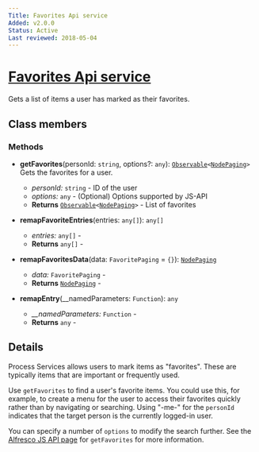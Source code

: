 ```yaml
---
Title: Favorites Api service
Added: v2.0.0
Status: Active
Last reviewed: 2018-05-04
---
```


# [Favorites Api service](../../../lib/core/src/lib/services/favorites-api.service.ts "Defined in favorites-api.service.ts")

Gets a list of items a user has marked as their favorites.

## Class members

### Methods

-   **getFavorites**(personId: `string`, options?: `any`): [`Observable`](http://reactivex.io/documentation/observable.html)`<`[`NodePaging`](https://github.com/Alfresco/alfresco-js-api/blob/develop/src/api/content-rest-api/docs/NodePaging.md)`>`<br/>
    Gets the favorites for a user.
    -   _personId:_ `string`  - ID of the user
    -   _options:_ `any`  - (Optional) Options supported by JS-API
    -   **Returns** [`Observable`](http://reactivex.io/documentation/observable.html)`<`[`NodePaging`](https://github.com/Alfresco/alfresco-js-api/blob/develop/src/api/content-rest-api/docs/NodePaging.md)`>` - List of favorites
-   **remapFavoriteEntries**(entries: `any[]`): `any[]`<br/>

    -   _entries:_ `any[]`  - 
    -   **Returns** `any[]` - 

-   **remapFavoritesData**(data: `FavoritePaging` = `{}`): [`NodePaging`](https://github.com/Alfresco/alfresco-js-api/blob/develop/src/api/content-rest-api/docs/NodePaging.md)<br/>

    -   _data:_ `FavoritePaging`  - 
    -   **Returns** [`NodePaging`](https://github.com/Alfresco/alfresco-js-api/blob/develop/src/api/content-rest-api/docs/NodePaging.md) - 

-   **remapEntry**(\_\_namedParameters: `Function`): `any`<br/>

    -   _\_\_namedParameters:_ `Function`  - 
    -   **Returns** `any` -

## Details

Process Services allows users to mark items as "favorites". These are typically
items that are important or frequently used.

Use `getFavorites` to find a user's favorite items. You could use this, for example,
to create a menu for the user to access their favorites quickly rather than by
navigating or searching. Using "-me-" for the `personId` indicates that the target
person is the currently logged-in user.

You can specify a number of `options` to modify the search further. See the
[Alfresco JS API page](https://github.com/Alfresco/alfresco-js-api/blob/master/src/alfresco-core-rest-api/docs/FavoritesApi.md#getfavorites)
for `getFavorites` for more information.
